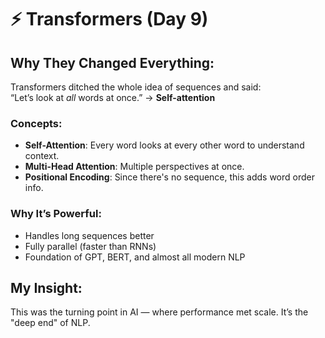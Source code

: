 # ⚡ Transformers (Day 9)

## Why They Changed Everything:
Transformers ditched the whole idea of sequences and said:  
“Let’s look at *all* words at once.” → **Self-attention**

### Concepts:
- **Self-Attention**: Every word looks at every other word to understand context.
- **Multi-Head Attention**: Multiple perspectives at once.
- **Positional Encoding**: Since there's no sequence, this adds word order info.

### Why It’s Powerful:
- Handles long sequences better
- Fully parallel (faster than RNNs)
- Foundation of GPT, BERT, and almost all modern NLP

## My Insight:
This was the turning point in AI — where performance met scale. It’s the "deep end" of NLP.